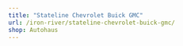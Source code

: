 ```yaml
---
title: "Stateline Chevrolet Buick GMC"
url: /iron-river/stateline-chevrolet-buick-gmc/
shop: Autohaus
---
```

